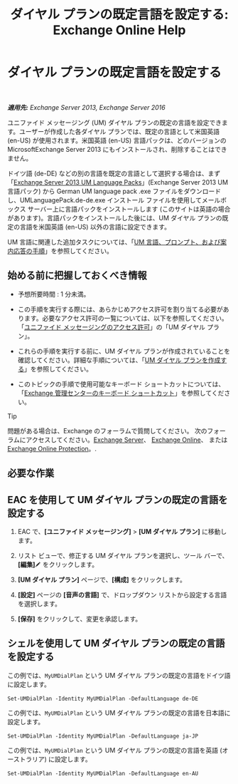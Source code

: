 ﻿---
title: 'ダイヤル プランの既定言語を設定する: Exchange Online Help'
TOCTitle: ダイヤル プランの既定言語を設定する
ms:assetid: 7a1d2e7e-4053-40af-9ec1-ec714df12ad4
ms:mtpsurl: https://technet.microsoft.com/ja-jp/library/Aa998914(v=EXCHG.150)
ms:contentKeyID: 50555802
ms.date: 05/22/2018
mtps_version: v=EXCHG.150
ms.translationtype: HT
---

# ダイヤル プランの既定言語を設定する

 

_**適用先:** Exchange Server 2013, Exchange Server 2016_

ユニファイド メッセージング (UM) ダイヤル プランの既定の言語を設定できます。ユーザーが作成した各ダイヤル プランでは、既定の言語として米国英語 (en-US) が使用されます。米国英語 (en-US) 言語パックは、どのバージョンの MicrosoftExchange Server 2013 にもインストールされ、削除することはできません。

ドイツ語 (de-DE) などの別の言語を既定の言語として選択する場合は、まず「[Exchange Server 2013 UM Language Packs](https://go.microsoft.com/fwlink/p/?linkid=266542)」(Exchange Server 2013 UM 言語パック) から German UM language pack .exe ファイルをダウンロードし、UMLanguagePack.de-de.exe インストール ファイルを使用してメールボックス サーバー上に言語パックをインストールします (このサイトは英語の場合があります)。言語パックをインストールした後には、UM ダイヤル プランの既定の言語を米国英語 (en-US) 以外の言語に設定できます。

UM 言語に関連した追加タスクについては、「[UM 言語、プロンプト、および案内応答の手順](um-languages-prompts-and-greetings-procedures-exchange-2013-help.md)」を参照してください。

## 始める前に把握しておくべき情報

  - 予想所要時間 : 1 分未満。

  - この手順を実行する際には、あらかじめアクセス許可を割り当てる必要があります。必要なアクセス許可の一覧については、以下を参照してください。「[ユニファイド メッセージングのアクセス許可](unified-messaging-permissions-exchange-2013-help.md)」の「UM ダイヤル プラン」。

  - これらの手順を実行する前に、UM ダイヤル プランが作成されていることを確認してください。詳細な手順については、「[UM ダイヤル プランを作成する](create-a-um-dial-plan-exchange-2013-help.md)」を参照してください。

  - このトピックの手順で使用可能なキーボード ショートカットについては、「[Exchange 管理センターのキーボード ショートカット](keyboard-shortcuts-in-the-exchange-admin-center-exchange-online-protection-help.md)」を参照してください。


> [!TIP]
> 問題がある場合は、Exchange のフォーラムで質問してください。 次のフォーラムにアクセスしてください。<A href="https://go.microsoft.com/fwlink/p/?linkid=60612">Exchange Server</A>、 <A href="https://go.microsoft.com/fwlink/p/?linkid=267542">Exchange Online</A>、 または <A href="https://go.microsoft.com/fwlink/p/?linkid=285351">Exchange Online Protection</A>。.



## 必要な作業

## EAC を使用して UM ダイヤル プランの既定の言語を設定する

1.  EAC で、**\[ユニファイド メッセージング\]** \> **\[UM ダイヤル プラン\]** に移動します。

2.  リスト ビューで、修正する UM ダイヤル プランを選択し、ツール バーで、**\[編集\]**![編集アイコン](images/Bb124582.6f53ccb2-1f13-4c02-bea0-30690e6ea71d(EXCHG.150).gif "編集アイコン") をクリックします。

3.  **\[UM ダイヤル プラン\]** ページで、**\[構成\]** をクリックします。

4.  **\[設定\]** ページの **\[音声の言語\]** で、ドロップダウン リストから設定する言語を選択します。

5.  **\[保存\]** をクリックして、変更を承認します。

## シェルを使用して UM ダイヤル プランの既定の言語を設定する

この例では、`MyUMDialPlan` という UM ダイヤル プランの既定の言語をドイツ語に設定します。

    Set-UMDialPlan -Identity MyUMDialPlan -DefaultLanguage de-DE

この例では、`MyUMDialPlan` という UM ダイヤル プランの既定の言語を日本語に設定します。

    Set-UMDialPlan -Identity MyUMDialPlan -DefaultLanguage ja-JP

この例では、`MyUMDialPlan` という UM ダイヤル プランの既定の言語を英語 (オーストラリア) に設定します。

    Set-UMDialPlan -Identity MyUMDialPlan -DefaultLanguage en-AU

